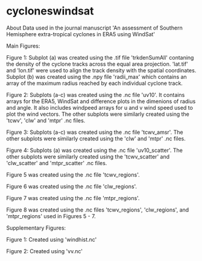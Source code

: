 # cycloneswindsat
About Data used in the journal manuscript 'An assessment of Southern Hemisphere extra-tropical cyclones in ERA5 using WindSat'

Main Figures:

Figure 1: Subplot (a) was created using the .tif file 'trkdenSumAll' contaning the density of the cyclone tracks across the equal area projection. 'lat.tif' and 'lon.tif' were used to align the track density with the spatial coordinates. Subplot (b) was created using the .npy file 'radii_max' which contains an array of the maximum radius reached by each individual cyclone track.

Figure 2: Subplots (a-c) was created using the .nc file 'uv10'. It contains arrays for the ERA5, WindSat and difference plots in the dimenions of radius and angle. It also includes windpeed arrays for u and v wind speed used to plot the wind vectors. The other subplots were similarly created using the 'tcwv', 'clw' and 'mtpr' .nc files.

Figure 3: Subplots (a-c) was created using the .nc file 'tcwv_amsr'. The other subplots were similarly created using the 'clw' and 'mtpr' .nc files.

Figure 4: Subplots (a) was created using the .nc file 'uv10_scatter'. The other subplots were similarly created using the 'tcwv_scatter' and 'clw_scatter' and 'mtpr_scatter' .nc files.

Figure 5 was created using the .nc file 'tcwv_regions'.

Figure 6 was created using the .nc file 'clw_regions'.

Figure 7 was created using the .nc file 'mtpr_regions'.

Figure 8 was created using the .nc files 'tcwv_regions', 'clw_regions', and 'mtpr_regions' used in Figures 5 - 7.

Supplementary Figures:

Figure 1: Created using 'windhist.nc'

Figure 2: Created using 'vv.nc'
